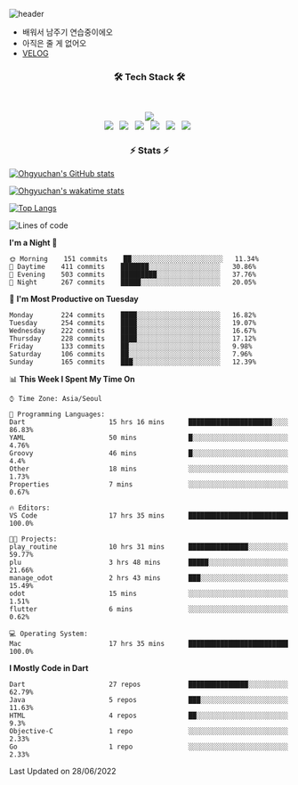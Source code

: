 <!--
**Ohgyuchan/Ohgyuchan** is a ✨ _special_ ✨ repository because its `README.md` (this file) appears on your GitHub profile.

Here are some ideas to get you started:

- 🔭 I’m currently working on ...
- 🌱 I’m currently learning ...
- 👯 I’m looking to collaborate on ...
- 🤔 I’m looking for help with ...
- 💬 Ask me about ...
- 📫 How to reach me: ...
- 😄 Pronouns: ...
- ⚡ Fun fact: ...
-->
![header](https://capsule-render.vercel.app/api?type=soft&color=auto&height=150&section=header&text=Ohgyuchan&fontSize=80&animation=twinkling)
<!-- ### Hi there 👋 -->
  * 배워서 남주기 연습중이에오
  * 아직은 줄 게 없어오
  * [VELOG](https://velog.io/@terman)



<h3 align="center"><b>🛠 Tech Stack 🛠</b></h3>
</br>

<p align="center">
<a href="https://hits.seeyoufarm.com"><img src="https://hits.seeyoufarm.com/api/count/incr/badge.svg?url=https%3A%2F%2Fgithub.com%2FOhgyuchan&count_bg=%2379C83D&title_bg=%23555555&icon=&icon_color=%23E7E7E7&title=visitors+%F0%9F%99%8C&edge_flat=false"/></a></br>
<!-- <img src="https://img.shields.io/badge/HTML5-E34F26?style=flat-square&logo=HTML5&logoColor=white"/></a> &nbsp -->
<!-- <img src="https://img.shields.io/badge/CSS3-1572B6?style=flat-square&logo=CSS3&logoColor=white"/></a> &nbsp -->
<!-- <img src="https://img.shields.io/badge/JavaScript-F7DF1E?style=flat-square&logo=JavaScript&logoColor=white"/></a> &nbsp -->
<!-- <img src="https://img.shields.io/badge/Node.js-339933?style=flat-square&logo=Node.js&logoColor=white"/></a> &nbsp -->
<img src="https://img.shields.io/badge/Android-3DDC84?style=flat-square&logo=Android&logoColor=white"/></a> &nbsp
<img src="https://img.shields.io/badge/Flutter-02569B?style=flat-square&logo=Flutter&logoColor=white"></a> &nbsp
<img src="https://img.shields.io/badge/Dart-0175C2?style=flat-square&logo=Dart&logoColor=white"></a> &nbsp
<!-- <img src="https://img.shields.io/badge/R-0175C2?style=flat-square&logo=R&logoColor=white"></a> &nbsp -->
<!-- <img src="https://img.shields.io/badge/MongoDB-47A248?style=flat-square&logo=MongoDB&logoColor=white"/></a> &nbsp -->
<!-- <img src="https://img.shields.io/badge/MySQL-4479A1?style=flat-square&logo=MySQL&logoColor=white"/></a> &nbsp -->
<img src="https://img.shields.io/badge/c++-00599C?style=flat-square&logo=c%2B%2B&logoColor=white"/></a> &nbsp 
<img src="https://img.shields.io/badge/github-181717?style=flat-squar&logo=github&logoColor=white"></a> &nbsp 
<!-- <img src="https://img.shields.io/badge/linux-FCC624?style=flat-squar&logo=linux&logoColor=black"></a> &nbsp  -->
<img src="https://img.shields.io/badge/unity-FCC624?style=flat-squar&logo=unity&logoColor=black"></a> &nbsp 
<!-- <img src="https://img.shields.io/badge/Amazon AWS-232F3E?style=flat-square&logo=Amazon%20AWS&logoColor=white"/></a> &nbsp </p> -->

<h3 align="center"><b>⚡️ Stats ⚡️</b></h3>


[![Ohgyuchan's GitHub stats](https://github-readme-stats.vercel.app/api?username=Ohgyuchan&count_private=true&include_all_commits=true&show_icons=true&theme=buefy)](https://github.com/anuraghazra/github-readme-stats)

[![Ohgyuchan's wakatime stats](https://github-readme-stats.vercel.app/api/wakatime?username=TermanOh&layout=compact&theme=buefy)](https://github.com/anuraghazra/github-readme-stats)

[![Top Langs](https://github-readme-stats.vercel.app/api/top-langs/?username=Ohgyuchan&layout=compact&exclude_repo=unity_example&theme=buefy)](https://github.com/Ohgyuchan/github-readme-stats)
  
<!--START_SECTION:waka-->
![Lines of code](https://img.shields.io/badge/From%20Hello%20World%20I%27ve%20Written-1.2%20million%20lines%20of%20code-blue)

**I'm a Night 🦉** 

```text
🌞 Morning    151 commits    ██░░░░░░░░░░░░░░░░░░░░░░░   11.34% 
🌆 Daytime    411 commits    ███████░░░░░░░░░░░░░░░░░░   30.86% 
🌃 Evening    503 commits    █████████░░░░░░░░░░░░░░░░   37.76% 
🌙 Night      267 commits    █████░░░░░░░░░░░░░░░░░░░░   20.05%

```
📅 **I'm Most Productive on Tuesday** 

```text
Monday       224 commits    ████░░░░░░░░░░░░░░░░░░░░░   16.82% 
Tuesday      254 commits    ████░░░░░░░░░░░░░░░░░░░░░   19.07% 
Wednesday    222 commits    ████░░░░░░░░░░░░░░░░░░░░░   16.67% 
Thursday     228 commits    ████░░░░░░░░░░░░░░░░░░░░░   17.12% 
Friday       133 commits    ██░░░░░░░░░░░░░░░░░░░░░░░   9.98% 
Saturday     106 commits    ██░░░░░░░░░░░░░░░░░░░░░░░   7.96% 
Sunday       165 commits    ███░░░░░░░░░░░░░░░░░░░░░░   12.39%

```


📊 **This Week I Spent My Time On** 

```text
⌚︎ Time Zone: Asia/Seoul

💬 Programming Languages: 
Dart                     15 hrs 16 mins      █████████████████████░░░░   86.83% 
YAML                     50 mins             █░░░░░░░░░░░░░░░░░░░░░░░░   4.76% 
Groovy                   46 mins             █░░░░░░░░░░░░░░░░░░░░░░░░   4.4% 
Other                    18 mins             ░░░░░░░░░░░░░░░░░░░░░░░░░   1.73% 
Properties               7 mins              ░░░░░░░░░░░░░░░░░░░░░░░░░   0.67%

🔥 Editors: 
VS Code                  17 hrs 35 mins      █████████████████████████   100.0%

🐱‍💻 Projects: 
play_routine             10 hrs 31 mins      ███████████████░░░░░░░░░░   59.77% 
plu                      3 hrs 48 mins       █████░░░░░░░░░░░░░░░░░░░░   21.66% 
manage_odot              2 hrs 43 mins       ███░░░░░░░░░░░░░░░░░░░░░░   15.49% 
odot                     15 mins             ░░░░░░░░░░░░░░░░░░░░░░░░░   1.51% 
flutter                  6 mins              ░░░░░░░░░░░░░░░░░░░░░░░░░   0.62%

💻 Operating System: 
Mac                      17 hrs 35 mins      █████████████████████████   100.0%

```

**I Mostly Code in Dart** 

```text
Dart                     27 repos            ███████████████░░░░░░░░░░   62.79% 
Java                     5 repos             ███░░░░░░░░░░░░░░░░░░░░░░   11.63% 
HTML                     4 repos             ██░░░░░░░░░░░░░░░░░░░░░░░   9.3% 
Objective-C              1 repo              ░░░░░░░░░░░░░░░░░░░░░░░░░   2.33% 
Go                       1 repo              ░░░░░░░░░░░░░░░░░░░░░░░░░   2.33%

```



 Last Updated on 28/06/2022
<!--END_SECTION:waka-->


